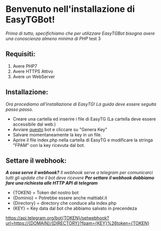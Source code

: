 # Benvenuto nell'installazione di EasyTGBot!
_Prima di tutto, specifichiamo che per utilizzare EasyTGBot bisogna avere una conoscienza almeno minima di PHP_
test 3
## Requisiti:
1. Avere PHP7
2. Avere HTTPS Attivo
3. Avere un WebServer

## Installazione:
_Ora procediamo all'installazione di EasyTG! La guida deve essere seguita passo passo._ 
* Creare una cartella ed inserire i file di EasyTG (La cartella deve essere accessibile dal web.)
* Avviare [questo](https://t.me/EasyTGBot) bot e cliccare su "Genera Key"
* Salvare momentaneamente la key in un file.
* Aprire il file index.php nella cartella di EasyTG e modificare la stringa "FPAM" con la key ricevuta dal bot.

## Settare il webhook:
**_A cosa serve il webhook?_**
_Il webhook serve a telegram per comunicarci tutti gli update che il bot deve ricevere_
**_Per settare il webhook dobbiamo fare una richiesta alle HTTP API di telegram_**

* {TOKEN} = Token del nostro bot
* {Dominio} = Potrebbe essere anche mattiabl.it
* {Directory} = directory che conduce alla index.php 
* {KEY} = Key data dal bot che abbiamo salvato in precendeza

https://api.telegram.org/bot{TOKEN}/setwebhook?url=https://{DOMAIN}/{DIRECTORY}?fpam={KEY}%26token={TOKEN}
